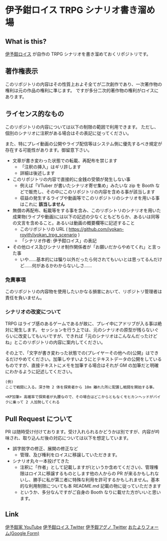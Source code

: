 # 伊予鉗ロイス TRPG シナリオ書き溜め場

## What is this?

[伊予鉗ロイス](https://x.com/RoYith_Iyokan) が自作の TRPG シナリオを書き溜めておくリポジトリです。

## 著作権表示

このリポジトリの内容はその性質上およそ全てが二次創作であり、一次著作物の権利は元の作品の権利に準じます。
ですが多分二次的著作物の権利がロイスにあります。

## ライセンス的なもの

このリポジトリの内容については以下の制限の範囲で利用できます。
ただし、個別のシナリオに注釈がある場合はその表記に従ってください。

また、特にプレイ動画の公開やライブ配信等はシステム側に優先するべき規定が存在する可能性があります。御留意下さい。

* 文章が書き変わった状態での転載、再配布を禁じます
  * 「注釈の挿入」はギリ許します
  * 詳細は後述します
* このリポジトリの内容で直接的に金銭の受領が発生しない事
  * 例えば「VTuber が書いたシナリオ寄せ集め」みたいな zip を Booth などで販売し、その中にこのリポジトリの内容を含める事が該当します
  * 収益の発生するライブや動画等でこのリポジトリのシナリオを用いる事はこれに **該当しません**
* 無償の再配布、転載等をする事を含み、このリポシトリのシナリオを用いた成果物(ライブや動画)には以下の記述の少なくともどちらか、あるいは同等の文言を含めること。あるいは動画の概要欄等に記述すること
  * このリポジトリの URL ( https://github.com/iyokan-royith/iyokan_trpg_scenario )
  * 「シナリオ作者: 伊予鉗ロイス」の表記
* その他ロイス及びシナリオ制作関係者が「お願いだからやめてくれ」と言った事
  * いや……基本的には騙り以外だったら何されてもいいとは思ってるんだけど……何があるかわからないしさ……

### 免責事項

このリポジトリの内容物を使用したいかなる損害において、リポジトリ管理者は責任を負いません。

### シナリオの改変について

TRPG はライブ感のあるゲームであるが故に、プレイ中にアドリブが入る事は絶対に発生します。
セッションを行う上では、元のシナリオの原型が残らないぐらいに改変してもいいですが、できれば「元のシナリオはこんなんだったけどね」とこのリポジトリの内容に案内してください。

その上で、「文字が書き変わった状態での(プレイヤーその他への)公開」はできるだけやめてください。加筆しやすいようにとテキストデータの公開をしているものですが、直接テキストにメモを加筆する場合はそれが GM の加筆だと明確にわかるように記述してください。

```text
(例)
ここで戦闘に入る。深き物 2 体を探索者から 10m 離れた所に配置し戦闘を開始する事。

<KP加筆> 高確率で探索者が丸腰なので、その場合はどこからともなくモヒカンヘッドがバイクに乗って 2 人加勢してくれる
```

## Pull Request について

PR は随時受け付けております。受け入れられるかどうかは別ですが、内容が吟味され、取り込んだ後の対応については以下を想定しています。

* 誤字脱字の修正、展開の修正など
  * 管理、及び権利をロイスに移譲していただきます。
* シナリオ丸々一本投げてきた
  * 注釈に「作者」として記載しますが(というか含めてください)、管理権限はロイスに移譲するものとします他の人からの PR が来るかもしれないし、勝手に私が第三者に特殊な利用を許可するかもしれません。基本的な利用制限についても本 README.md 記載の物に従っていただきます
  * というか、多分なんですがご自身の Booth なりに載せた方がいいと思います。

## Link

[伊予鉗家 YouTube](https://www.youtube.com/@Iyokan_Family)
[伊予鉗ロイス Twitter](https://x.com/RoYith_Iyokan)
[伊予鉗アグノ Twitter](https://x.com/Agnos_Iyokan)
[おたよりフォーム(Google Form)](https://docs.google.com/forms/d/e/1FAIpQLSddZbgo2SgGLnmUOU1yK2oIbIJEg6F2oMuyrSJNnPvNTlfA7w/viewform)
